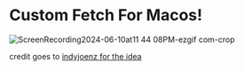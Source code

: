 # Custom Fetch For Macos!
![ScreenRecording2024-06-10at11 44 08PM-ezgif com-crop](https://github.com/Meaticus22/dotfiles/assets/117058929/0a04a8cb-c1af-42d1-ba3a-93d9def28b98)

credit goes to [indyjoenz for the idea](https://discord.com/channels/635612648934735892/635625917623828520/1249793097907437699)
